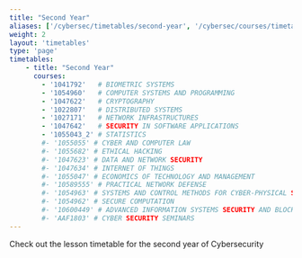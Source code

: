 ```yaml
---
title: "Second Year"
aliases: ['/cybersec/timetables/second-year', '/cybersec/courses/timetables/second-year', '/29389/courses/timetables/per-year/second-year']
weight: 2
layout: 'timetables'
type: 'page'
timetables:
    - title: "Second Year"
      courses:
        - '1041792'   # BIOMETRIC SYSTEMS
        - '1054960'   # COMPUTER SYSTEMS AND PROGRAMMING
        - '1047622'   # CRYPTOGRAPHY
        - '1022807'   # DISTRIBUTED SYSTEMS
        - '1027171'   # NETWORK INFRASTRUCTURES
        - '1047642'   # SECURITY IN SOFTWARE APPLICATIONS
        - '1055043_2' # STATISTICS
        #- '1055055' # CYBER AND COMPUTER LAW
        #- '1055682' # ETHICAL HACKING
        #- '1047623' # DATA AND NETWORK SECURITY
        #- '1047634' # INTERNET OF THINGS
        #- '1055047' # ECONOMICS OF TECHNOLOGY AND MANAGEMENT
        #- '10589555' # PRACTICAL NETWORK DEFENSE
        #- '1054963' # SYSTEMS AND CONTROL METHODS FOR CYBER-PHYSICAL SECURITY
        #- '1054962' # SECURE COMPUTATION
        #- '10600449' # ADVANCED INFORMATION SYSTEMS SECURITY AND BLOCKCHAIN
        #- 'AAF1803' # CYBER SECURITY SEMINARS
---
```


Check out the lesson timetable for the second year of Cybersecurity
